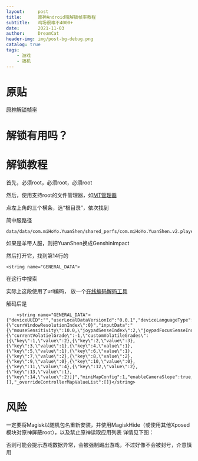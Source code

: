 ```yaml
---
layout:     post
title:      原神Android端解锁帧率教程
subtitle:   鸡场很难不4000+
date:       2021-11-03
author:     DreamCat
header-img: img/post-bg-debug.png
catalog: true
tags:
    - 游戏
    - 搞机
---
```


# 原贴

[原神解锁帧率](https://www.coolapk.com/feed/21910939?shareKey=M2YxMWE3Yjc3YTJkNjA2N2Y2OGY~&shareFrom=com.coolapk.market_11.1.2)

# 解锁有用吗？



# 解锁教程

首先，必须root，必须root，必须root

然后，使用支持root的文件管理器，如[MT管理器](https://www.coolapk.com/apk/bin.mt.plus)

点左上角的三个横条，选“根目录”，依次找到

简中服路径

```
data/data/com.miHoYo.YuanShen/shared_perfs/com.miHoYo.YuanShen.v2.playerperfs.xml
```

如果是羊带人服，则把YuanShen换成GenshinImpact

然后打开它，找到第14行的

```
<string name="GENERAL_DATA">
```
在这行中搜索

实际上这段使用了url编码，
放一个[在线编码解码工具](http://tool.chinaz.com/tools/urlencode.aspx)

解码后是

```
    <string name="GENERAL_DATA">{"deviceUUID":"","userLocalDataVersionId":"0.0.1","deviceLanguageType":2,"deviceVoiceLanguageType":0,"selectedServerName":"cn_gf01","localLevelIndex":0,"deviceID":"","targetUID":"","curAccountName":"","uiSaveData":"{\"currWindowResolutionIndex\":0}","inputData":"{\"mouseSensitivity\":10.0,\"joypadSenseIndex\":2,\"joypadFocusSenseIndex\":2,\"joypadInvertCameraX\":false,\"joypadInvertCameraY\":false,\"joypadInvertFocusCameraX\":false,\"joypadInvertFocusCameraY\":false,\"mouseSenseIndex\":2,\"mouseFocusSenseIndex\":2,\"touchpadSenseIndex\":2,\"touchpadFocusSenseIndex\":2,\"lastJoypadDefaultScale\":1.0,\"lastJoypadFocusScale\":1.0,\"lastPCDefaultScale\":0.75,\"lastPCFocusScale\":1.0,\"lastTouchDefaultScale\":0.8500000238418579,\"lastTouchFcousScale\":0.8500000238418579,\"switchWalkRunByBtn\":false,\"cameraDistanceRatio\":0.0}","graphicsData":"{\"currentVolatielGrade\":-1,\"customVolatileGrades\":[{\"key\":1,\"value\":2},{\"key\":2,\"value\":3},{\"key\":3,\"value\":1},{\"key\":4,\"value\":1},{\"key\":5,\"value\":1},{\"key\":6,\"value\":1},{\"key\":7,\"value\":2},{\"key\":8,\"value\":2},{\"key\":9,\"value\":0},{\"key\":10,\"value\":0},{\"key\":11,\"value\":4},{\"key\":12,\"value\":2},{\"key\":13,\"value\":1},{\"key\":14,\"value\":2}]}","miniMapConfig":1,"enableCameraSlope":true,"enableCameraCombatLock":true,"completionPkg":false,"onlyPlayWithPSPlayer":false,"resinNotification":true,"exploreNotification":true,"volumeGlobal":10,"volumeSFX":10,"volumeMusic":10,"volumeVoice":10,"motionBlur":true,"gyroAiming":false,"_overrideControllerMapKeyList":[],"_overrideControllerMapValueList":[]}</string>
```


# 风险

一定要将Magisk以随机包名重新安装，并使用MagiskHide（或使用其他Xposed模块对原神屏蔽root），以及禁止原神读取应用列表
详情见下图：

否则可能会提示游戏数据异常，会被强制踢出游戏，不过好像不会被封号，介意慎用
